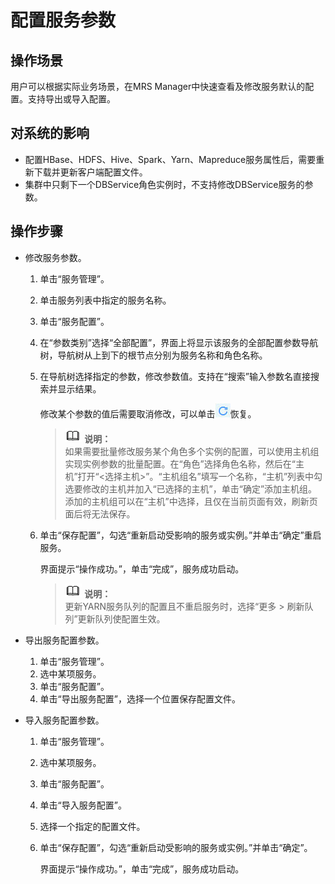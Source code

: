 # 配置服务参数<a name="ZH-CN_TOPIC_0035251702"></a>

## 操作场景<a name="section4364830519950"></a>

用户可以根据实际业务场景，在MRS Manager中快速查看及修改服务默认的配置。支持导出或导入配置。

## 对系统的影响<a name="section43521686191035"></a>

-   配置HBase、HDFS、Hive、Spark、Yarn、Mapreduce服务属性后，需要重新下载并更新客户端配置文件。
-   集群中只剩下一个DBService角色实例时，不支持修改DBService服务的参数。

## 操作步骤<a name="section3663617191025"></a>

-   修改服务参数。
    1.  单击“服务管理”。
    2.  单击服务列表中指定的服务名称。
    3.  单击“服务配置”。
    4.  在“参数类别”选择“全部配置”，界面上将显示该服务的全部配置参数导航树，导航树从上到下的根节点分别为服务名称和角色名称。
    5.  在导航树选择指定的参数，修改参数值。支持在“搜索”输入参数名直接搜索并显示结果。

        修改某个参数的值后需要取消修改，可以单击![](figures/icon_mrs_cancel.jpg)恢复。

        >![](public_sys-resources/icon-note.gif) **说明：**   
        >如果需要批量修改服务某个角色多个实例的配置，可以使用主机组实现实例参数的批量配置。在“角色”选择角色名称，然后在“主机”打开“<选择主机\>”。“主机组名”填写一个名称，“主机”列表中勾选要修改的主机并加入“已选择的主机”，单击“确定”添加主机组。添加的主机组可以在“主机”中选择，且仅在当前页面有效，刷新页面后将无法保存。  

    6.  单击“保存配置”，勾选“重新启动受影响的服务或实例。”并单击“确定”重启服务。

        界面提示“操作成功。”，单击“完成”，服务成功启动。

        >![](public_sys-resources/icon-note.gif) **说明：**   
        >更新YARN服务队列的配置且不重启服务时，选择“更多 \> 刷新队列”更新队列使配置生效。  


-   导出服务配置参数。
    1.  单击“服务管理”。
    2.  选中某项服务。
    3.  单击“服务配置”。
    4.  单击“导出服务配置”，选择一个位置保存配置文件。

-   导入服务配置参数。
    1.  单击“服务管理”。
    2.  选中某项服务。
    3.  单击“服务配置”。
    4.  单击“导入服务配置”。
    5.  选择一个指定的配置文件。
    6.  单击“保存配置”，勾选“重新启动受影响的服务或实例。”并单击“确定”。

        界面提示“操作成功。”，单击“完成”，服务成功启动。



